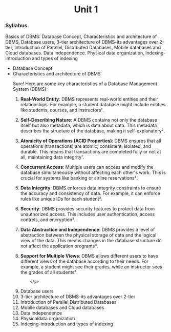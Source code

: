 <h1 align="center">Unit 1</h1>
<h3>Syllabus</h3>
<p>Basics of DBMS: Database Concept, Characteristics and architecture of DBMS, Database
users, 3-tier architecture of DBMS-its advantages over 2-tier, Introduction of Parallel,
Distributed Databases, Mobile databases and Cloud databases. Data independence. Physical
data organization, Indexing-introduction and types of indexing</p>

<ul>
<li>Database Concept</li>
<li>Characteristics and architecture of DBMS</li>
        <p>
        Sure! Here are some key characteristics of a Database Management System (DBMS):

1.  **Real-World Entity**: DBMS represents real-world entities and their relationships. For example, a student database might include entities like students, courses, and instructors¹.

2.  **Self-Describing Nature**: A DBMS contains not only the database itself but also metadata, which is data about data. This metadata describes the structure of the database, making it self-explanatory².

3.  **Atomicity of Operations (ACID Properties)**: DBMS ensures that all operations (transactions) are atomic, consistent, isolated, and durable. This means that transactions are completed fully or not at all, maintaining data integrity¹.

4.  **Concurrent Access**: Multiple users can access and modify the database simultaneously without affecting each other's work. This is crucial for systems like banking or airline reservations².

5.  **Data Integrity**: DBMS enforces data integrity constraints to ensure the accuracy and consistency of data. For example, it can enforce rules like unique IDs for each student².

6.  **Security**: DBMS provides security features to protect data from unauthorized access. This includes user authentication, access controls, and encryption³.

7.  **Data Abstraction and Independence**: DBMS provides a level of abstraction between the physical storage of data and the logical view of the data. This means changes in the database structure do not affect the application programs³.

8.  **Support for Multiple Views**: DBMS allows different users to have different views of the database according to their needs. For example, a student might see their grades, while an instructor sees the grades of all students³.

            </p>

    <li>Database users</li>
    <li> 3-tier architecture of DBMS-its advantages over 2-tier</li>
    <li>Introduction of Parallel,Distributed Databases</li>
    <li> Mobile databases and Cloud databases</li>
    <li>Data independence</li>
    <li>Physicaldata organization</li>
    <li>Indexing-introduction and types of indexing</li>
    </ul>
